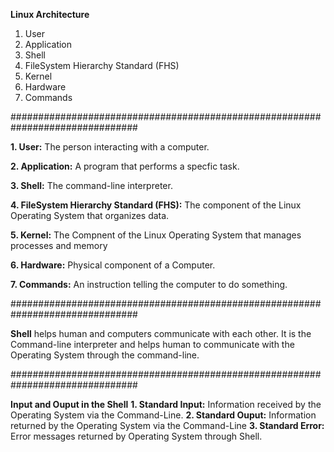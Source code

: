 **Linux Architecture**
1. User
2. Application
3. Shell
4. FileSystem Hierarchy Standard (FHS)
5. Kernel
6. Hardware
7. Commands

   
###############################################################################


**1. User:** The person interacting with a computer.

**2. Application:** A program that performs a specfic task.

**3. Shell:** The command-line interpreter.

**4. FileSystem Hierarchy Standard (FHS):** The component of the Linux Operating System that organizes data. 

**5. Kernel:** The Compnent of the Linux Operating System that manages processes and memory

**6. Hardware:** Physical component of a Computer.

**7. Commands:** An instruction telling the computer to do something.


###############################################################################


**Shell** helps human and computers communicate with each other. It is the Command-line interpreter and helps human to communicate with the Operating System through the command-line.

   
###############################################################################


**Input and Ouput in the Shell**
**1. Standard Input:** Information received by the Operating System via the Command-Line.
**2. Standard Ouput:** Information returned by the Operating System via the Command-Line
**3. Standard Error:** Error messages returned by Operating System through Shell. 




